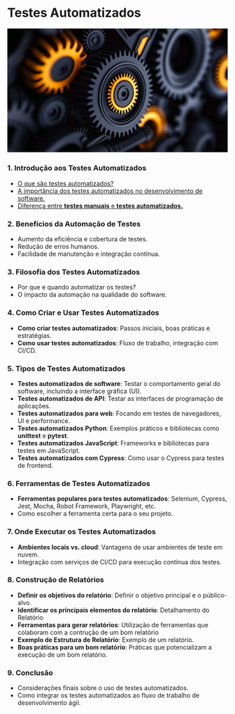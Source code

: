 # Testes Automatizados

<!-- Aqui está uma organização dos temas para facilitar o entendimento sobre testes automatizados. A estrutura é dividida em tópicos principais, com subtemas para explorar cada parte de maneira clara e didática: 

---
-->

<div align="center">
    <img src="./images/automatizados.jpg">
</div>

### 1. **Introdução aos Testes Automatizados**
- [O que são testes automatizados?](./docs/1/1.1.md)
- [A importância dos testes automatizados no desenvolvimento de software.](./docs/1/1.2.md)
- [Diferença entre **testes manuais** e **testes automatizados.**](./docs/1/1.3.md)

### 2. **Benefícios da Automação de Testes**
- Aumento da eficiência e cobertura de testes.
- Redução de erros humanos.
- Facilidade de manutenção e integração contínua.

### 3. **Filosofia dos Testes Automatizados**
- Por que e quando automatizar os testes?
- O impacto da automação na qualidade do software.

### 4. **Como Criar e Usar Testes Automatizados**
- **Como criar testes automatizados**: Passos iniciais, boas práticas e estratégias.
- **Como usar testes automatizados**: Fluxo de trabalho, integração com CI/CD.

### 5. **Tipos de Testes Automatizados**
- **Testes automatizados de software**: Testar o comportamento geral do software, incluindo a interface gráfica (UI).
- **Testes automatizados de API**: Testar as interfaces de programação de aplicações.
- **Testes automatizados para web**: Focando em testes de navegadores, UI e performance.
- **Testes automatizados Python**: Exemplos práticos e bibliotecas como **unittest** e **pytest**.
- **Testes automatizados JavaScript**: Frameworks e bibliotecas para testes em JavaScript.
- **Testes automatizados com Cypress**: Como usar o Cypress para testes de frontend.

### 6. **Ferramentas de Testes Automatizados**
- **Ferramentas populares para testes automatizados**: Selenium, Cypress, Jest, Mocha, Robot Framework, Playwright, etc.
- Como escolher a ferramenta certa para o seu projeto.

### 7. **Onde Executar os Testes Automatizados**
- **Ambientes locais vs. cloud**: Vantagens de usar ambientes de teste em nuvem.
- Integração com serviços de CI/CD para execução contínua dos testes.

### 8. **Construção de Relatórios**
- **Definir os objetivos do relatório**: Definir o objetivo principal e o público-alvo.
- **Identificar os principais elementos do relatório**: Detalhamento do Relatório
- **Ferramentas para gerar relatórios**: Utilização de ferramentas que colaboram com a contrução de um bom relatório
- **Exemplo de Estrutura de Relatório**: Exemplo de um relatório.
- **Boas práticas para um bom relatório**: Práticas que potencializam a execução de um bom relatório.

### 9. **Conclusão**
- Considerações finais sobre o uso de testes automatizados.
- Como integrar os testes automatizados ao fluxo de trabalho de desenvolvimento ágil.